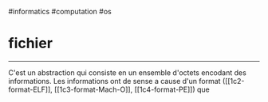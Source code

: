 #informatics #computation #os
# fichier
---
C'est un abstraction qui consiste en un ensemble d'octets encodant des informations. Les informations ont de sense a cause d'un format ([[1c2-format-ELF]], [[1c3-format-Mach-O]], [[1c4-format-PE]]) que 